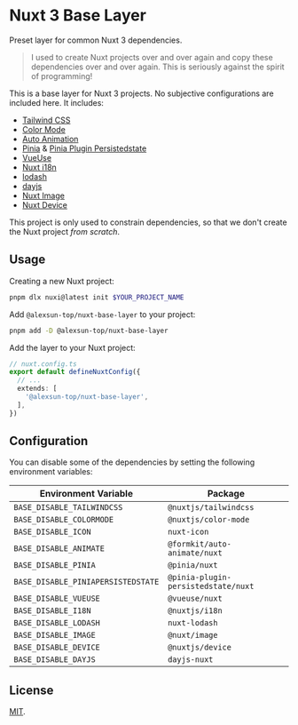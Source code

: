 # Nuxt 3 Base Layer

Preset layer for common Nuxt 3 dependencies.

> I used to create Nuxt projects over and over again and copy these dependencies over and over again. This is seriously against the spirit of programming!

This is a base layer for Nuxt 3 projects. No subjective configurations are included here. It includes:

- [Tailwind CSS](https://nuxt.com/modules/tailwindcss)
- [Color Mode](https://nuxt.com/modules/color-mode)
- [Auto Animation](https://nuxt.com/modules/auto-animate)
- [Pinia](https://nuxt.com/modules/pinia) & [Pinia Plugin Persistedstate](https://nuxt.com/modules/pinia-plugin-persistedstate)
- [VueUse](https://nuxt.com/modules/vueuse)
- [Nuxt i18n](https://nuxt.com/modules/i18n)
- [lodash](https://nuxt.com/modules/lodash)
- [dayjs](https://nuxt.com/modules/dayjs)
- [Nuxt Image](https://nuxt.com/modules/image)
- [Nuxt Device](https://nuxt.com/modules/device)

This project is only used to constrain dependencies, so that we don't create the Nuxt project *from scratch*.

## Usage

Creating a new Nuxt project:

```bash
pnpm dlx nuxi@latest init $YOUR_PROJECT_NAME
```

Add `@alexsun-top/nuxt-base-layer` to your project:

```bash
pnpm add -D @alexsun-top/nuxt-base-layer
```

Add the layer to your Nuxt project:

```ts
// nuxt.config.ts
export default defineNuxtConfig({
  // ...
  extends: [
    '@alexsun-top/nuxt-base-layer',
  ],
})
```

## Configuration

You can disable some of the dependencies by setting the following environment variables:

| Environment Variable               | Package                             |
| ---------------------------------- | ----------------------------------- |
| `BASE_DISABLE_TAILWINDCSS`         | `@nuxtjs/tailwindcss`               |
| `BASE_DISABLE_COLORMODE`           | `@nuxtjs/color-mode`                |
| `BASE_DISABLE_ICON`                | `nuxt-icon`                         |
| `BASE_DISABLE_ANIMATE`             | `@formkit/auto-animate/nuxt`        |
| `BASE_DISABLE_PINIA`               | `@pinia/nuxt`                       |
| `BASE_DISABLE_PINIAPERSISTEDSTATE` | `@pinia-plugin-persistedstate/nuxt` |
| `BASE_DISABLE_VUEUSE`              | `@vueuse/nuxt`                      |
| `BASE_DISABLE_I18N`                | `@nuxtjs/i18n`                      |
| `BASE_DISABLE_LODASH`              | `nuxt-lodash`                       |
| `BASE_DISABLE_IMAGE`               | `@nuxt/image`                       |
| `BASE_DISABLE_DEVICE`              | `@nuxtjs/device`                    |
| `BASE_DISABLE_DAYJS`               | `dayjs-nuxt`                        |

## License

[MIT](./LICENSE).
